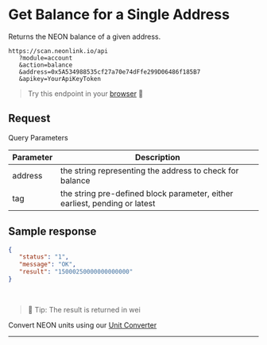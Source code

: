 # Get Balance for a Single Address

Returns the NEON balance of a given address.

```shell
https://scan.neonlink.io/api
   ?module=account
   &action=balance
   &address=0x5A534988535cf27a70e74dFfe299D06486f185B7
   &apikey=YourApiKeyToken
```

> Try this endpoint in your [browser](https://scan.neonlink.io/api?module=account&action=balance&address=0x5A534988535cf27a70e74dFfe299D06486f185B7&apikey=YourApiKeyToken) 🔗
​

## Request

Query Parameters

| Parameter | Description |
| --------- | -------------------------------------------------------------------------- |
| address   | the string representing the address to check for balance                   |
| tag       | the string pre-defined block parameter, either earliest, pending or latest |


## Sample response

```json
{
   "status": "1",
   "message": "OK",
   "result": "15000250000000000000"
}
```
​
> 📖 Tip: The result is returned in ​wei

Convert NEON units using our [​Unit Converter](/unitconverter)

---